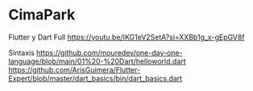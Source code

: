 # CimaPark

Flutter y Dart Full
https://youtu.be/IKG1eV2SetA?si=XXBb1g_x-gEpGV8f

Sintaxis
https://github.com/mouredev/one-day-one-language/blob/main/01%20-%20Dart/helloworld.dart
https://github.com/ArisGuimera/Flutter-Expert/blob/master/dart_basics/bin/dart_basics.dart

